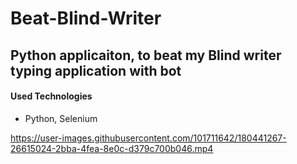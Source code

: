 # Beat-Blind-Writer

## Python applicaiton, to beat my Blind writer typing application with bot

#### Used Technologies
* Python, Selenium


https://user-images.githubusercontent.com/101711642/180441267-26615024-2bba-4fea-8e0c-d379c700b046.mp4

